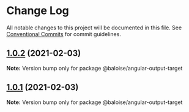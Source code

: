 # Change Log

All notable changes to this project will be documented in this file.
See [Conventional Commits](https://conventionalcommits.org) for commit guidelines.

## [1.0.2](https://github.com/baloise/stencil-ds-output-targets/compare/@baloise/angular-output-target@1.0.1...@baloise/angular-output-target@1.0.2) (2021-02-03)

**Note:** Version bump only for package @baloise/angular-output-target





## [1.0.1](https://github.com/baloise/stencil-ds-output-targets/compare/@baloise/angular-output-target@1.0.0...@baloise/angular-output-target@1.0.1) (2021-02-03)

**Note:** Version bump only for package @baloise/angular-output-target
